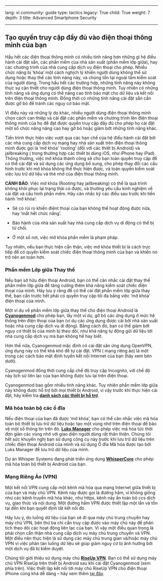 

---

lang: vi
community: guide
type: tactics
legacy: True
child: True
weight: 7
depth: 3
title: Advanced Smartphone Security

---

## Tạo quyền truy cập đầy đủ vào điện thoại thông minh của bạn ##

Hầu hết các điện thoại thông minh có nhiều tính năng hơn những gì hệ điều hành cài đặt sẵn, các phần mềm của nhà sản xuất (phần mềm lớp giữa), hay các chương trình của nhà cung cấp dịch vụ điện thoại cho phép. Nhiều chức năng bị ‘khóa’ một cách nghịch lý khiến người dùng không thể sử dụng hoặc thay thế các tính năng này, và chúng tồn tại ngoài tầm kiểm soát của người dùng. Trong hấu hết các trường hợp, những tính năng này không thực sự cận thiết cho người dùng điện thoại thông minh. Tuy nhiên có những tính năng và ứng dụng có thể nâng cao tính bảo mật cho dữ liệu và kết nối trên điện thoại thông minh. Đồng thời có những tính năng cài đặt sẵn cần được gỡ bỏ để tránh các nguy cơ bảo mật.

Vì điều này và những lý do khác, nhiều người dùng điện thoại thông minh chọn cách can thiệp và cài đặt các phần mềm và chương trình lên điện thoại thông minh của họ để đạt được quyền truy cập đầy đủ cho phép họ cài đặt một số chức năng nâng cao hay gỡ bỏ hoặc giảm bớt những tính năng khác.

Tiến trình thực hiện việc vượt qua các hạn chế của hệ điều hành cài đặt bởi các nhà cung cấp dịch vụ mạng hay nhà sản xuất trên điện thoại thông minh được gọi là ‘mở khóa’ ‘rooting’ (đối với các thiết bị Android) và jailbreaking ( trong thường hợp các thiết bị dùng iOS, như iPhone hay iPad). Thông thường, việc mở khóa thành công sẽ cho bạn toàn quyền truy cập để có thể cài đặt và sử dụng các ứng dụng bổ sung, cho phép thay đổi các cấu hình trước khi mở khóa không thể thực hiện được, và toàn quyền kiểm soát việc lưu trữ dữ liệu và thẻ nhớ của điện thoại thông minh.

**CẢNH BÁO**: Việc mở khóa (Rooting hay jailbreaking) có thể là quá trình không khôi phục lại trạng thái cũ được, và thường yêu cầu kinh nghiệm về cài đặt và cấu hình phần mềm. Hãy cân nhắc kỹ các điều sau trước khi tiến hành ‘mở khóa’:

- Sẽ có rủi ro khiến điệnt thoại của bạn không thể hoạt động được nữa, hay ‘mất hết chức năng’.

- Bảo hành của nhà sản xuất hay nhà cung cấp dịch vụ di động có thể bị từ chối.

- Ở một số nơi, việc mở khóa phần mềm là phạm pháp.

Tuy nhiên, nếu bạn thực hiện cẩn thận, việc mở khóa thiết bị là cách trực tiếp để có quyền kiểm soát chiếc điện thoại thông minh của bạn và khiến nó trở nên an toàn hơn. 

### Phần mềm Lớp giữa Thay thế ###

Nếu bạn sở hữu điện thoại Android, bạn có thể cân nhắc cài đặt thay thế phần mềm lớp giữa để tăng cường thêm khả năng kiểm soát chiếc điện thoại của mình. Hãy lưu ý rằng đề có thể cài đặt phần mềm lớp giữa thay thế, bạn cần trước hết phải có quyền truy cập tối đa bằng việc ‘mở khóa’ điện thoại của mình.

Một ví dụ về phần mềm lớp giữa thay thế cho điện thoại Android là [**Cyanogenmod**](http://www.cyanogenmod.com) cho phép bạn, lấy một ví dụ, gỡ bỏ các ứng dụng ở mức hệ thống trên điện thoại của bạn (ví dụ các ứng dụng được cài bởi nhà sản xuất hoặc nhà cung cấp dịch vụ di động). Bằng cách đó, bạn có thể giảm bớt nguy cơ thiết bị của mình bị theo dõi, như khả năng tự động gửi dữ liệu tới nhà cung cấp dịch vụ mà bạn không hề hay biết. 

Hơn thế nữa, Cyanogenmod mặc định có cài đặt săn ứng dụng OpenVPN, ứng dụng này có thể khá khó để tự cài đặt. VPN ( mạng riêng ảo) là một trong các cách bảo mật định tuyến kết nối Internet của bạn (hãy xem bên dưới). 

Cyanogenmod đồng thời cung cấp chế độ truy cập Incognito, với chế độ này lịch sử liên lạc của bạn không được lưu lại trên điện thoại.

Cyanogenmod bao gồm nhiều tính năng khác. Tuy nhiên phần mềm lớp giữa này không được hỗ trợ bởi mọi thiết bị Android, vì vậy trước khi thực hiện cài đặt, hãy kiểm tra [**danh sách các thiết bị hỗ trợ**](http://www.cyanogenmod.com/devices).

### Mã hóa toàn bộ các ổ đĩa ###

Nếu điện thoại của bạn đã được ‘mở khóa’, bạn có thể cân nhắc việc mã hóa toàn bộ thiết bị lưu trữ dữ liệu hoặc tạo một vùng nhớ trên điện thoại để bảo vệ một số thông tin trên đó.
 [**Luks Manager**](http://www.whispersys.com/) cho phép việc mã hóa tức thời đơn giản các vùng nhớ với giao diện người dùng rất thân thiện. Chúng tôi hết sức khuyến nghị bạn sử dụng công cụ này trước khi lưu trữ dữ liệu trên chiếc điện thoại Android của mình và sử dụng Ổ đĩa Mã hóa được tạo bởi Luks Manager để lưu trữ dữ liệu của mình.

Dự án Whisper Systems đang phát triển ứng dụng [**WhisperCore**](http://www.whispersys.com/whispercore.html) cho phép mã hóa toàn bộ thiết bị Android của bạn.

### Mạng Riêng Ảo (VPN) ###

Một kết nối VPN cung cấp một kênh mã hóa qua mạng Internet giữa thiết bị của bạn và máy chủ VPN. Kênh này được gọi là đường hầm, vì không giống như các kênh truyền mã hóa khác, như https, kênh này ẩn toàn bộ ccs dịch vụ, giao thức và nội dung. Một đường hầm VPN được thiết lập một lần và tồn tại đến khi bạn quyết định tắt kết nối đó.

Hãy lưu ý, do luồng dữ liệu của bạn sẽ đi qua máy chủ trung chuyển hay máy chủ VPN, bên thứ ba chỉ cần truy cập được vào máy chủ này để phân tích theo dõi các hoạt động liên lạc của bạn. Vì vậy một điều quan trọng là phải chọn cẩn thận nhà cung cấp dịch vụ máy chủ trung chuyển và VPN. Một điều nên thực hiện là sử dụng các máy chủ trung gian và/hoặc máy chủ VPN vì việc phân tán luồng dữ liệu sẽ giúp giảm nguy cơ bị ảnh hưởng bởi một dịch vụ đã bị kiểm duyệt.

Chúng tôi giới thiệu sử dụng máy chủ [**RiseUp VPN**](https://help.riseup.net/en/vpn). Bạn có thể sử dụng máy chủ VPN RiseUp trên thiết bị Android sau khi cài đặt Cyanogenmod (xem phía trên). Việc thiết lập kết nối tới máy chủ RiseUp VPN cho điện thoại iPhone cũng khá dễ dàng – hãy xem thêm [tại đây](https://support.apple.com/kb/HT1424).


